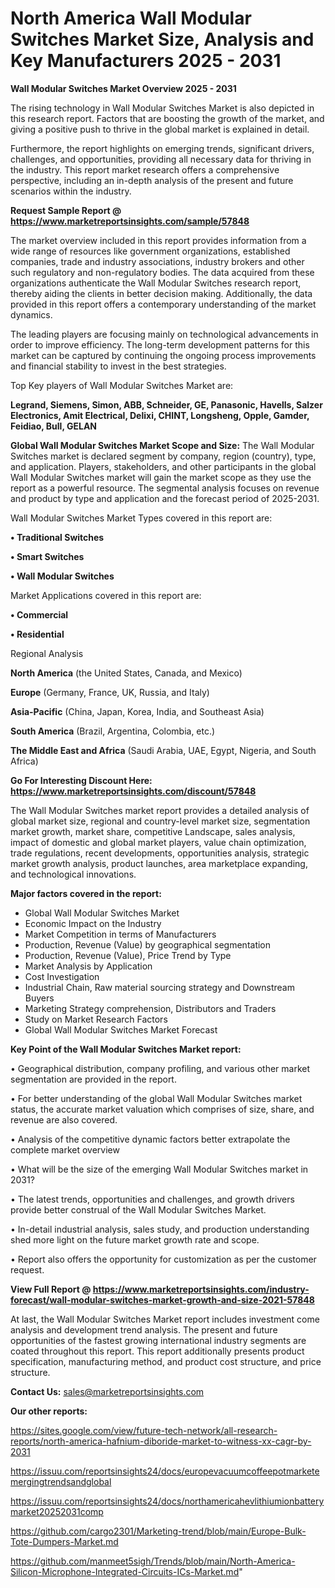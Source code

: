 # North America Wall Modular Switches Market Size, Analysis and Key Manufacturers 2025 - 2031

<Strong> Wall Modular Switches Market Overview 2025 - 2031</strong>

The rising technology in Wall Modular Switches Market is also depicted in this research report. Factors that are boosting the growth of the market, and giving a positive push to thrive in the global market is explained in detail.

Furthermore, the report highlights on emerging trends, significant drivers, challenges, and opportunities, providing all necessary data for thriving in the industry. This report market research offers a comprehensive perspective, including an in-depth analysis of the present and future scenarios within the industry.

<strong>Request Sample Report @ <a href=https://www.marketreportsinsights.com/sample/57848>https://www.marketreportsinsights.com/sample/57848</a></strong>

The market overview included in this report provides information from a wide range of resources like government organizations, established companies, trade and industry associations, industry brokers and other such regulatory and non-regulatory bodies. The data acquired from these organizations authenticate the Wall Modular Switches research report, thereby aiding the clients in better decision making. Additionally, the data provided in this report offers a contemporary understanding of the market dynamics.

The leading players are focusing mainly on technological advancements in order to improve efficiency. The long-term development patterns for this market can be captured by continuing the ongoing process improvements and financial stability to invest in the best strategies.

Top Key players of Wall Modular Switches Market are:

<strong>Legrand, Siemens, Simon, ABB, Schneider, GE, Panasonic, Havells, Salzer Electronics, Amit Electrical, Delixi, CHINT, Longsheng, Opple, Gamder, Feidiao, Bull, GELAN</strong>

<strong><b>Global Wall Modular Switches Market Scope and Size:</b></strong>
The Wall Modular Switches market is declared segment by company, region (country), type, and application. Players, stakeholders, and other participants in the global Wall Modular Switches market will gain the market scope as they use the report as a powerful resource. The segmental analysis focuses on revenue and product by type and application and the forecast period of 2025-2031.

Wall Modular Switches Market Types covered in this report are:

<strong>• Traditional Switches

• Smart Switches

• Wall Modular Switches</strong>

Market Applications covered in this report are:

<strong>• Commercial

• Residential</strong> 

Regional Analysis

<strong>North America</strong> (the United States, Canada, and Mexico)

<strong>Europe</strong> (Germany, France, UK, Russia, and Italy)

<strong>Asia-Pacific</strong> (China, Japan, Korea, India, and Southeast Asia)

<strong>South America</strong> (Brazil, Argentina, Colombia, etc.)

<strong>The Middle East and Africa</strong> (Saudi Arabia, UAE, Egypt, Nigeria, and South Africa)

<strong>Go For Interesting Discount Here: <a href=https://www.marketreportsinsights.com/discount/57848>https://www.marketreportsinsights.com/discount/57848</a></strong>

The Wall Modular Switches market report provides a detailed analysis of global market size, regional and country-level market size, segmentation market growth, market share, competitive Landscape, sales analysis, impact of domestic and global market players, value chain optimization, trade regulations, recent developments, opportunities analysis, strategic market growth analysis, product launches, area marketplace expanding, and technological innovations.

<strong><b>Major factors covered in the report:</b></strong>
<ul>
  <li>Global Wall Modular Switches Market </li>
  <li>Economic Impact on the Industry</li>
  <li>Market Competition in terms of Manufacturers</li>
  <li>Production, Revenue (Value) by geographical segmentation</li>
  <li>Production, Revenue (Value), Price Trend by Type</li>
  <li>Market Analysis by Application</li>
  <li>Cost Investigation</li>
  <li>Industrial Chain, Raw material sourcing strategy and Downstream Buyers</li>
  <li>Marketing Strategy comprehension, Distributors and Traders</li>
  <li>Study on Market Research Factors</li>
  <li>Global Wall Modular Switches Market Forecast</li>
</ul>

<strong><b>Key Point of the Wall Modular Switches Market report:</b></strong>

• Geographical distribution, company profiling, and various other market segmentation are provided in the report.

• For better understanding of the global Wall Modular Switches market status, the accurate market valuation which comprises of size, share, and revenue are also covered.

• Analysis of the competitive dynamic factors better extrapolate the complete market overview

• What will be the size of the emerging Wall Modular Switches market in 2031?

• The latest trends, opportunities and challenges, and growth drivers provide better construal of the Wall Modular Switches Market.

• In-detail industrial analysis, sales study, and production understanding shed more light on the future market growth rate and scope.

• Report also offers the opportunity for customization as per the customer request.

<strong><b>View Full Report @ <a href=https://www.marketreportsinsights.com/industry-forecast/wall-modular-switches-market-growth-and-size-2021-57848>https://www.marketreportsinsights.com/industry-forecast/wall-modular-switches-market-growth-and-size-2021-57848</a></b></strong>


At last, the Wall Modular Switches Market report includes investment come analysis and development trend analysis. The present and future opportunities of the fastest growing international industry segments are coated throughout this report. This report additionally presents product specification, manufacturing method, and product cost structure, and price structure.

<strong>Contact Us:</strong>
sales@marketreportsinsights.com

<strong>Our other reports:</strong>

<a href=https://sites.google.com/view/future-tech-network/all-research-reports/north-america-hafnium-diboride-market-to-witness-xx-cagr-by-2031>https://sites.google.com/view/future-tech-network/all-research-reports/north-america-hafnium-diboride-market-to-witness-xx-cagr-by-2031</a>

<a href=https://issuu.com/reportsinsights24/docs/europevacuumcoffeepotmarketemergingtrendsandglobal>https://issuu.com/reportsinsights24/docs/europevacuumcoffeepotmarketemergingtrendsandglobal</a>

<a href=https://issuu.com/reportsinsights24/docs/northamericahevlithiumionbatterymarket20252031comp>https://issuu.com/reportsinsights24/docs/northamericahevlithiumionbatterymarket20252031comp</a>

<a href=https://github.com/cargo2301/Marketing-trend/blob/main/Europe-Bulk-Tote-Dumpers-Market.md>https://github.com/cargo2301/Marketing-trend/blob/main/Europe-Bulk-Tote-Dumpers-Market.md</a>

<a href=https://github.com/manmeet5sigh/Trends/blob/main/North-America-Silicon-Microphone-Integrated-Circuits-ICs-Market.md>https://github.com/manmeet5sigh/Trends/blob/main/North-America-Silicon-Microphone-Integrated-Circuits-ICs-Market.md</a>"
